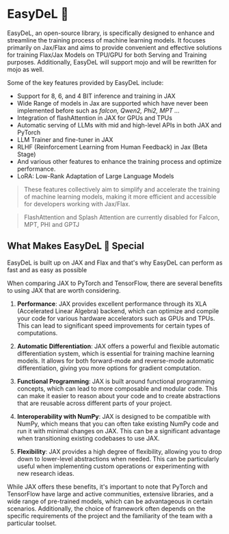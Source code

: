 # EasyDeL 🔮

EasyDeL, an open-source library, is specifically designed to enhance and streamline the training process of machine
learning models. It focuses primarily on Jax/Flax and aims to provide convenient and effective solutions for training
Flax/Jax Models on TPU/GPU for both Serving and Training purposes. Additionally, EasyDeL will support mojo and will be
rewritten for mojo as well.

Some of the key features provided by EasyDeL include:

- Support for 8, 6, and 4 BIT inference and training in JAX
- Wide Range of models in Jax are supported which have never been implemented before such as _falcon, Qwen2, Phi2,
  MPT ..._
- Integration of flashAttention in JAX for GPUs and TPUs
- Automatic serving of LLMs with mid and high-level APIs in both JAX and PyTorch
- LLM Trainer and fine-tuner in JAX
- RLHF (Reinforcement Learning from Human Feedback) in Jax (Beta Stage)
- And various other features to enhance the training process and optimize performance.
- LoRA: Low-Rank Adaptation of Large Language Models

> These features collectively aim to simplify and accelerate the training of machine learning models, making it more
> efficient and accessible for developers working with Jax/Flax.

> FlashAttention and Splash Attention are currently disabled for Falcon, MPT, PHI and GPTJ

## What Makes EasyDeL 🔮 Special

EasyDeL is built up on JAX and Flax and that's why EasyDeL can perform as fast and as easy
as possible

When comparing JAX to PyTorch and TensorFlow, there are several benefits to using JAX that are worth considering.

1. **Performance**: JAX provides excellent performance through its XLA (Accelerated Linear Algebra) backend, which can
   optimize and compile your code for various hardware accelerators such as GPUs and TPUs. This can lead to significant
   speed improvements for certain types of computations.

2. **Automatic Differentiation**: JAX offers a powerful and flexible automatic differentiation system, which is
   essential for training machine learning models. It allows for both forward-mode and reverse-mode automatic
   differentiation, giving you more options for gradient computation.

3. **Functional Programming**: JAX is built around functional programming concepts, which can lead to more composable
   and modular code. This can make it easier to reason about your code and to create abstractions that are reusable
   across different parts of your project.

4. **Interoperability with NumPy**: JAX is designed to be compatible with NumPy, which means that you can often take
   existing NumPy code and run it with minimal changes on JAX. This can be a significant advantage when transitioning
   existing codebases to use JAX.

5. **Flexibility**: JAX provides a high degree of flexibility, allowing you to drop down to lower-level abstractions
   when needed. This can be particularly useful when implementing custom operations or experimenting with new research
   ideas.

While JAX offers these benefits, it's important to note that PyTorch and TensorFlow have large and active communities,
extensive libraries, and a wide range of pre-trained models, which can be advantageous in certain scenarios.
Additionally, the choice of framework often depends on the specific requirements of the project and the familiarity of
the team with a particular toolset.